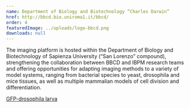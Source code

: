 ```yaml
---
name: Department of Biology and Biotechnology “Charles Darwin”
href: http://bbcd.bio.uniroma1.it/bbcd/
order: 4
featuredImage: ../uploads/logo-bbcd.png
downloads: null
---
```


The imaging platform is hosted within the Department of Biology and Biotechnology of Sapienza University (“San Lorenzo” compound), strengthening the collaboration between BBCD and IBPM research teams and offering opportunities for adapting imaging methods to a variety of model systems, ranging from bacterial species to yeast, drosophila and mice tissues, as well as multiple mammalian models of cell division and differentiation.

[GFP-drosophila larva](https://drive.google.com/file/d/1wZynYgMQBS1N1UQ6uhmUVvW-YctPa7S2/view?usp=sharing)
